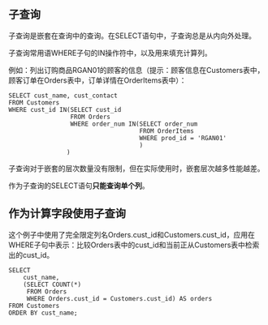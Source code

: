 ## 子查询

子查询是嵌套在查询中的查询。在SELECT语句中，子查询总是从内向外处理。

子查询常用语WHERE子句的IN操作符中，以及用来填充计算列。

例如：列出订购商品RGAN01的顾客的信息（提示：顾客信息在Customers表中，顾客订单在Orders表中，订单详情在OrderItems表中）：

```
SELECT cust_name, cust_contact
FROM Customers
WHERE cust_id IN(SELECT cust_id
                 FROM Orders
                 WHERE order_num IN(SELECT order_num
                                    FROM OrderItems
                                    WHERE prod_id = 'RGAN01'
                                    )
                )
```

子查询对于嵌套的层次数量没有限制，但在实际使用时，嵌套层次越多性能越差。

作为子查询的SELECT语句**只能查询单个列**。

## 作为计算字段使用子查询

这个例子中使用了完全限定列名Orders.cust\_id和Customers.cust\_id，应用在WHERE子句中表示：比较Orders表中的cust\_id和当前正从Customers表中检索出的cust\_id。

```
SELECT
	cust_name,
	(SELECT COUNT(*) 
	 FROM Orders 
	 WHERE Orders.cust_id = Customers.cust_id) AS orders
FROM Customers
ORDER BY cust_name;
```



